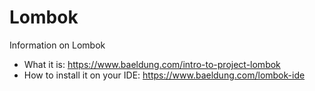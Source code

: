 # Lombok

Information on Lombok

* What it is: https://www.baeldung.com/intro-to-project-lombok
* How to install it on your IDE: https://www.baeldung.com/lombok-ide